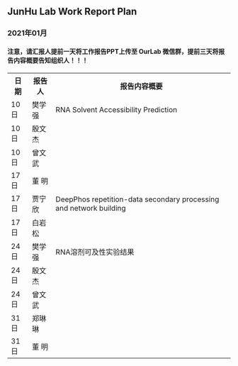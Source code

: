 
## JunHu Lab Work Report Plan

### 2021年01月



#### 注意，请汇报人提前一天将工作报告PPT上传至 OurLab 微信群，提前三天将报告内容概要告知组织人！！！
<html>
<body>

<table>
  <tr>
    <th>日期</th>
    <th>报告人</th>
    <th>报告内容概要</th>    
  </tr>
  
  <tr>
    <td>10日</td>
    <td>樊学强</td>
    <td>RNA Solvent Accessibility Prediction</td>
  </tr>
  
  <tr>
    <td>10日</td>
    <td>殷文杰</td>
    <td></td>
  </tr>
  
  <tr>
    <td>10日</td>
    <td>曾文武</td>
    <td></td>
  </tr>
  
   <tr>
    <td>17日</td>
    <td>董    明</td>
    <td></td>
  </tr>
  
   <tr>
    <td>17日</td>
    <td>贾宁欣</td>
    <td>DeepPhos repetition-data secondary processing and network building</td>
  </tr>
  
  <tr>
    <td>17日</td>
    <td>白岩松</td>
    <td></td>
  </tr>
  
  <tr>
    <td>24日</td>
    <td>樊学强</td>
    <td>RNA溶剂可及性实验结果</td>
  </tr>
  
  <tr>
    <td>24日</td>
    <td>殷文杰</td>
    <td></td>
  </tr>
   <tr>
    <td>24日</td>
    <td>曾文武</td>
    <td></td>
  </tr>
  
  <tr>
    <td>31日</td>
    <td>郑琳琳</td>
    <td></td>
  </tr>
  <tr>
    <td>31日</td>
    <td>董   明</td>
    <td></td>
  </tr>
  
  
</table>
</body>
</html>

